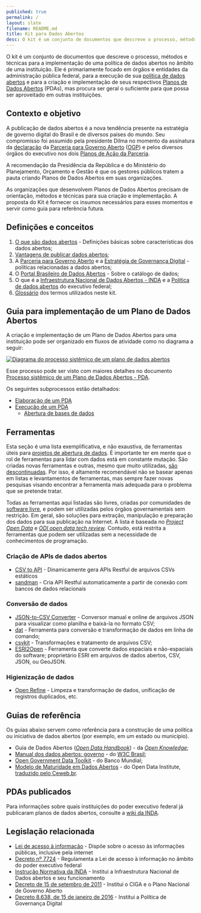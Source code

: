 ```yaml
---
published: true
permalink: /
layout: slate
filename: README.md
title: Kit para Dados Abertos
desc: O kit é um conjunto de documentos que descreve o processo, métodos e técnicas para a implementação de uma política de dados abertos no âmbito de uma instituição.
---
```


O kit é um conjunto de documentos que descreve o processo, métodos e técnicas
para a implementação de uma política de dados abertos no âmbito de uma
instituição. Ele é primariamente focado em órgãos e entidades da administração
pública federal, para a execução de sua [política de dados
abertos](http://wiki.gtinda.ibge.gov.br/Politica-de-Dados-Abertos.ashx) e para
a criação e implementação de seus respectivos [Planos de Dados
Abertos](Glossário#plano-de-dados-abertos) (PDAs), mas procura ser geral o
suficiente para que possa ser aproveitado em outras instituições.

## Contexto e objetivo

A publicação de dados abertos é a nova tendência presente na estratégia de governo digital do Brasil e de diversos países do mundo. Seu compromisso foi assumido pela presidente Dilma no momento da assinatura da [declaração](http://www.cgu.gov.br/governoaberto/a-ogp/o_que_e_Governo_Aberto.html) da [Parceria para Governo Aberto](http://www.cgu.gov.br/governoaberto/a-ogp/iniciativa.asp) ([OGP](http://www.opengovpartnership.org/)) e pelos diversos órgãos do executivo nos dois [Planos de Ação da Parceria](http://www.cgu.gov.br/governoaberto/no_Brasil/plano-brasileiro/index.html).

A recomendação da Presidência da República e do Ministério do Planejamento, Orçamento e Gestão é que os gestores públicos tratem a pauta criando Planos de Dados Abertos em suas organizações.

As organizações que desenvolvem Planos de Dados Abertos precisam de orientação, métodos e técnicas para sua criação e implementação. A proposta do Kit é fornecer os insumos necessários para esses momentos e servir como guia para referência futura.


## Definições e conceitos

1. [O que são dados abertos](http://dados.gov.br/dados-abertos/) - Definições básicas sobre características dos dados abertos;
2. [Vantagens de publicar dados abertos](vantagens-dados-abertos);
3. A [Parceria para Governo Aberto](http://www.governoaberto.cgu.gov.br/a-ogp/o-que-e-a-iniciativa) e a [Estratégia de Governança Digital](http://www.governoeletronico.gov.br/estrategia-de-governanca-digital-egd/) - políticas relacionadas a dados abertos;
4. O [Portal Brasileiro de Dados Abertos](http://dados.gov.br/sobre/) - Sobre o catálogo de dados;
5. O que é a [Infraestrutura Nacional de Dados Abertos - INDA](http://dados.gov.br/instrucao-normativa-da-inda/) e a [Política de dados abertos](http://wiki.gtinda.ibge.gov.br/Politica-de-Dados-Abertos.ashx) do executivo federal;
6. [Glossário](Glossário) dos termos utilizados neste kit.

## Guia para implementação de um Plano de Dados Abertos

A criação e implementação de um Plano de Dados Abertos para uma instituição pode ser organizado em fluxos de atividade como no diagrama a seguir:

[<img alt="Diagrama do processo sistêmico de um plano de dados abertos" src="https://raw.githubusercontent.com/dadosgovbr/kit/master/public/img/Processo%20Sist%C3%AAmico%20de%20um%20PDA.png">](Processo-sist%C3%AAmico)

Esse processo pode ser visto com maiores detalhes no documento [Processo sistêmico de um Plano de Dados Abertos - PDA](Processo-sist%C3%AAmico).

Os seguintes subprocessos estão detalhados:

* [Elaboração de um PDA](Elabora%C3%A7%C3%A3o-do-PDA)
* [Execução de um PDA](Execu%C3%A7%C3%A3o-do-PDA)
  * [Abertura de bases de dados](Abertura-de-dados)


## Ferramentas

Esta seção é uma lista exemplificativa, e não exaustiva, de ferramentas úteis
para [projetos de abertura de dados](Abertura-de-dados). É importante ter em
mente que o rol de ferramentas para lidar com dados está em constante mutação.
São criadas novas ferramentas e outras, mesmo que muito utilizadas,
[são descontinuadas](http://techtohuman.com/5_in_5_teaching/#tool-volatility).
Por isso, é altamente recomendável não se basear apenas em listas e
levantamentos de ferramentas, mas sempre fazer novas pesquisas visando
encontrar a ferramenta mais adequada para o problema que se pretende tratar.

Todas as ferramentas aqui listadas são livres, criadas por comunidades de
[software livre](Glossário#software-livre), e podem ser utilizadas pelos
órgãos governamentais sem restrição. Em geral, são soluções para extração,
manipulação e preparação dos dados para sua publicação na Internet. A lista é
baseada no [_Project Open Data_](http://project-open-data.github.io/#tools) e
[_ODI open data tech
review_](https://github.com/dadosgovbr/open-data-tech-review/wiki). Contudo,
está restrita a ferramentas que podem ser utilizadas sem a necessidade de
conhecimentos de programação.

### Criação de APIs de dados abertos

* [CSV to API](https://github.com/project-open-data/csv-to-api) - Dinamicamente gera APIs Restful de arquivos CSVs estáticos 
* [sandman](https://github.com/jeffknupp/sandman) - Cria API Restful automaticamente a partir de conexão com bancos de dados relacionais

### Conversão de dados

* [JSON-to-CSV Converter](http://konklone.io/json/) - Conversor manual e online de arquivos JSON para visualizar como planilha e baixá-la no formato CSV;
* [dat](https://github.com/maxogden/dat) - Ferramenta para conversão e transformação de dados em linha de comando;
* [csvkit](http://csvkit.readthedocs.org/en/0.8.0/) - Transformações e tratamento de arquivos CSV;
* [ESRI2Open](http://github.com/project-open-data/esri2open) - Ferramenta que converte dados espaciais e não-espaciais do software; proprietário ESRI em arquivos de dados abertos, CSV, JSON, ou GeoJSON.

### Higienização de dados

* [Open Refine](http://openrefine.org/) - Limpeza e transformação de dados, unificação de registros duplicados, etc.

## Guias de referência

Os guias abaixo servem como referência para a construção de uma política ou iniciativa de dados abertos (por exemplo, em um estado ou município).

* Guia de Dados Abertos ([_Open Data Handbook_](http://opendatahandbook.org/pt_BR/)) - da [_Open Knowledge_](https://okfn.org/);
* [Manual dos dados abertos: governo](http://www.w3c.br/pub/Materiais/PublicacoesW3C/Manual_Dados_Abertos_WEB.pdf) - do [W3C Brasil](http://www.w3c.br);
* [Open Government Data Toolkit](http://opendatatoolkit.worldbank.org/en/index.html) - do Banco Mundial;
* [Modelo de Maturidade em Dados Abertos](http://theodi.org/maturity-model) - do Open Data Institute, [traduzido pelo Ceweb.br](http://ceweb.br/publicacao/modelo-de-maturidade-de-dados-abertos/).

## PDAs publicados

Para informações sobre quais instituições do poder executivo federal já publicaram planos de dados abertos, consulte a [wiki da INDA](http://wiki.gtinda.ibge.gov.br/Plano-de-Dados-Abertos.ashx).

## Legislação relacionada

* [Lei de acesso à informação](http://www.lexml.gov.br/urn/urn:lex:br:federal:lei:2011-11-18;12527) - Dispõe sobre o acesso às informações públicas, inclusive pela internet
* [Decreto nº 7724](http://www.lexml.gov.br/urn/urn:lex:br:federal:decreto:2012-05-16;7724) - Regulamenta a Lei de acesso à informação no âmbito do poder executivo federal
* [Instrução Normativa da INDA](http://dados.gov.br/instrucao-normativa-da-inda/) - Institui a Infraestrutura Nacional de Dados abertos e seu funcionamento
* [Decreto de 15 de setembro de 2011](http://www.lexml.gov.br/urn/urn:lex:br:federal:decreto:2011-09-15;seq-sf-0) - Institui o CIGA e o Plano Nacional de Governo Aberto
* [Decreto 8.638, de 15 de janeiro de 2016](http://www.lexml.gov.br/urn/urn:lex:br:federal:decreto:2016-01-15;8638) - Institui a Política de Governança Digital

